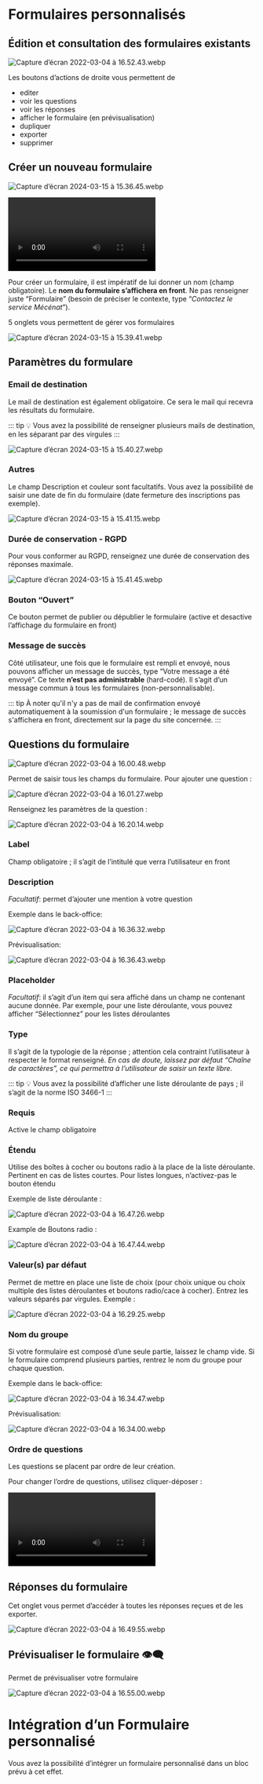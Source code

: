 # Formulaires personnalisés

## Édition et consultation des formulaires existants

![Capture d’écran 2022-03-04 à 16.52.43.webp](formulaires_personnalises/Capture_decran_2022-03-04_a_16.52.43.webp)

Les boutons d’actions de droite vous permettent de

- editer
- voir les questions
- voir les réponses
- afficher le formulaire (en prévisualisation)
- dupliquer
- exporter
- supprimer

## Créer un nouveau formulaire

![Capture d’écran 2024-03-15 à 15.36.45.webp](formulaires_personnalises/Capture_decran_2024-03-15_a_15.36.45.webp)

<video controls>
    <source src="/user/formulaires_personnalises/Enregistrement_de_lecran_2024-03-15_a_15.38.46.webm" type="video/webm">
    Your browser does not support the video tag.
</video>

Pour créer un formulaire, il est impératif de lui donner un nom (champ obligatoire). Le **nom du formulaire s’affichera en front**. 
Ne pas renseigner juste “Formulaire” (besoin de préciser le contexte, type “*Contactez le service Mécénat*”).

5 onglets vous permettent de gérer vos formulaires

![Capture d’écran 2024-03-15 à 15.39.41.webp](formulaires_personnalises/Capture_decran_2024-03-15_a_15.39.41.webp)

## Paramètres du formulare

### Email de destination

Le mail de destination est également obligatoire. Ce sera le mail qui recevra les résultats du formulaire.

::: tip
💡 Vous avez la possibilité de renseigner plusieurs mails de destination, en les séparant par des virgules
:::

![Capture d’écran 2024-03-15 à 15.40.27.webp](formulaires_personnalises/Capture_decran_2024-03-15_a_15.40.27.webp)

### Autres

Le champ Description et couleur sont facultatifs. 
Vous avez la possibilité de saisir une date de fin du formulaire (date fermeture des inscriptions pas exemple).

![Capture d’écran 2024-03-15 à 15.41.15.webp](formulaires_personnalises/Capture_decran_2024-03-15_a_15.41.15.webp)

### Durée de conservation - RGPD

Pour vous conformer au RGPD, renseignez une durée de conservation des réponses maximale.

![Capture d’écran 2024-03-15 à 15.41.45.webp](formulaires_personnalises/Capture_decran_2024-03-15_a_15.41.45.webp)

### Bouton “Ouvert”

Ce bouton permet de publier ou dépublier le formulaire (active et desactive l’affichage du formulaire en front)

### Message de succès

Côté utilisateur, une fois que le formulaire est rempli et envoyé, nous pouvons afficher un message de succès, type “Votre message a été envoyé”. 
Ce texte **n’est pas administrable** (hard-codé). Il s’agit d’un message commun à tous les formulaires (non-personnalisable).

::: tip
À noter qu'il n'y a pas de mail de confirmation envoyé automatiquement à la soumission d'un formulaire ; 
le message de succès s'affichera en front, directement sur la page du site concernée.
:::

## Questions du formulaire

![Capture d’écran 2022-03-04 à 16.00.48.webp](formulaires_personnalises/Capture_decran_2022-03-04_a_16.00.48.webp)

Permet de saisir tous les champs du formulaire. Pour ajouter une question :

![Capture d’écran 2022-03-04 à 16.01.27.webp](formulaires_personnalises/Capture_decran_2022-03-04_a_16.01.27.webp)

Renseignez les paramètres de la question :

![Capture d’écran 2022-03-04 à 16.20.14.webp](formulaires_personnalises/Capture_decran_2022-03-04_a_16.20.14.webp)

### Label

Champ obligatoire ; il s’agit de l’intitulé que verra l’utilisateur en front

### Description

*Facultatif*: permet d’ajouter une mention à votre question

Exemple dans le back-office:

![Capture d’écran 2022-03-04 à 16.36.32.webp](formulaires_personnalises/Capture_decran_2022-03-04_a_16.36.32.webp)

Prévisualisation:

![Capture d’écran 2022-03-04 à 16.36.43.webp](formulaires_personnalises/Capture_decran_2022-03-04_a_16.36.43.webp)

### Placeholder

*Facultatif*: il s’agit d’un item qui sera affiché dans un champ ne contenant aucune donnée. 
Par exemple, pour une liste déroulante, vous pouvez afficher “Sélectionnez” pour les listes déroulantes

### Type

Il s’agit de la typologie de la réponse ; attention cela contraint l’utilisateur à respecter le format renseigné. 
*En cas de doute, laissez par défaut “Chaîne de caractères”, ce qui permettra à l’utilisateur de saisir un texte libre.*

::: tip
💡 Vous avez la possibilité d’afficher une liste déroulante de pays ; il s’agit de la norme ISO 3466-1
:::

### Requis

Active le champ obligatoire

### Étendu

Utilise des boîtes à cocher ou boutons radio à la place de la liste déroulante. Pertinent en cas de listes courtes. 
Pour listes longues, n’activez-pas le bouton étendu

Exemple de liste déroulante :

![Capture d’écran 2022-03-04 à 16.47.26.webp](formulaires_personnalises/Capture_decran_2022-03-04_a_16.47.26.webp)

Example de Boutons radio :

![Capture d’écran 2022-03-04 à 16.47.44.webp](formulaires_personnalises/Capture_decran_2022-03-04_a_16.47.44.webp)

### Valeur(s) par défaut

Permet de mettre en place une liste de choix (pour choix unique ou choix multiple des listes déroulantes et 
boutons radio/cace à cocher). Entrez les valeurs séparés par virgules. Exemple :

![Capture d’écran 2022-03-04 à 16.29.25.webp](formulaires_personnalises/Capture_decran_2022-03-04_a_16.29.25.webp)

### Nom du groupe

Si votre formulaire est composé d’une seule partie, laissez le champ vide. Si le formulaire comprend plusieurs parties, 
rentrez le nom du groupe pour chaque question.

Exemple dans le back-office:

![Capture d’écran 2022-03-04 à 16.34.47.webp](formulaires_personnalises/Capture_decran_2022-03-04_a_16.34.47.webp)

Prévisualisation:

![Capture d’écran 2022-03-04 à 16.34.00.webp](formulaires_personnalises/Capture_decran_2022-03-04_a_16.34.00.webp)

### Ordre de questions

Les questions se placent par ordre de leur création. 

Pour changer l’ordre de questions, utilisez cliquer-déposer :

<video controls>
    <source src="/user/formulaires_personnalises/Enregistrement_de_lecran_2022-03-04_a_16.56.05.webm" type="video/webm">
    Your browser does not support the video tag.
</video>

## Réponses du formulaire

Cet onglet vous permet d’accéder à toutes les réponses reçues et de les exporter.

![Capture d’écran 2022-03-04 à 16.49.55.webp](formulaires_personnalises/Capture_decran_2022-03-04_a_16.49.55.webp)

## Prévisualiser le formulaire 👁️‍🗨️

Permet de prévisualiser votre formulaire

![Capture d’écran 2022-03-04 à 16.55.00.webp](formulaires_personnalises/Capture_decran_2022-03-04_a_16.55.00.webp)

# Intégration d’un Formulaire personnalisé

Vous avez la possibilité d’intégrer un formulaire personnalisé dans un bloc prévu à cet effet.
